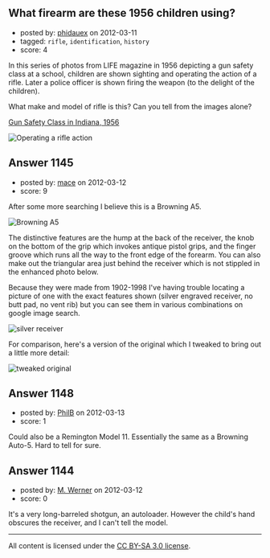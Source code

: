 ## What firearm are these 1956 children using?

- posted by: [phidauex](https://stackexchange.com/users/-1/474-phidauex) on 2012-03-11
- tagged: `rifle`, `identification`, `history`
- score: 4

In this series of photos from LIFE magazine in 1956 depicting a gun safety class at a school, children are shown sighting and operating the action of a rifle. Later a police officer is shown firing the weapon (to the delight of the children).

What make and model of rifle is this? Can you tell from the images alone?

[Gun Safety Class in Indiana, 1956][1]

![Operating a rifle action][2]


  [1]: http://www.retronaut.co/2011/10/gun-safety-class-at-an-indiana-school-1956/
  [2]: http://i.stack.imgur.com/pmDWN.jpg


## Answer 1145

- posted by: [mace](https://stackexchange.com/users/-1/163-mace) on 2012-03-12
- score: 9

<p>After some more searching I believe this is a Browning A5. </p>

<p><img src="http://i.stack.imgur.com/Dlu5W.jpg" alt="Browning A5"></p>

<p>The distinctive features are the hump at the back of the receiver, the knob on the bottom of the grip which invokes antique pistol grips, and the finger groove which runs all the way to the front edge of the forearm. You can also make out the triangular area just behind the receiver which is not stippled in the enhanced photo below.</p>

<p>Because they were made from 1902-1998 I've having trouble locating a picture of one with the exact features shown (silver engraved receiver, no butt pad, no vent rib) but you can see them in various combinations on google image search.</p>

<p><img src="http://i.stack.imgur.com/EMxRsm.jpg" alt="silver receiver"></p>

<p>For comparison, here's a version of the original which I tweaked to bring out a little more detail:</p>

<p><img src="http://i.stack.imgur.com/uW1Hx.jpg" alt="tweaked original"></p>



## Answer 1148

- posted by: [PhilB](https://stackexchange.com/users/-1/448-philb) on 2012-03-13
- score: 1

<p>Could also be a Remington Model 11. Essentially the same as a Browning Auto-5. Hard to tell for sure.</p>



## Answer 1144

- posted by: [M. Werner](https://stackexchange.com/users/-1/313-m-werner) on 2012-03-12
- score: 0

<p>It's a very long-barreled shotgun, an autoloader.  However the child's hand obscures the receiver, and I can't tell the model.</p>




---

All content is licensed under the [CC BY-SA 3.0 license](https://creativecommons.org/licenses/by-sa/3.0/).
